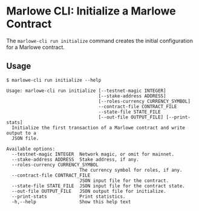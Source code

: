 # Marlowe CLI: Initialize a Marlowe Contract

The `marlowe-cli run initialize` command creates the initial configuration for a Marlowe contract.


## Usage

    $ marlowe-cli run initialize --help
    
    Usage: marlowe-cli run initialize [--testnet-magic INTEGER] 
                                      [--stake-address ADDRESS] 
                                      [--roles-currency CURRENCY_SYMBOL]
                                      --contract-file CONTRACT_FILE
                                      --state-file STATE_FILE 
                                      [--out-file OUTPUT_FILE] [--print-stats]
      Initialize the first transaction of a Marlowe contract and write output to a
      JSON file.
    
    Available options:
      --testnet-magic INTEGER  Network magic, or omit for mainnet.
      --stake-address ADDRESS  Stake address, if any.
      --roles-currency CURRENCY_SYMBOL
                               The currency symbol for roles, if any.
      --contract-file CONTRACT_FILE
                               JSON input file for the contract.
      --state-file STATE_FILE  JSON input file for the contract state.
      --out-file OUTPUT_FILE   JSON output file for initialize.
      --print-stats            Print statistics.
      -h,--help                Show this help text
